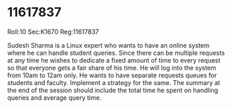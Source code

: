 # 11617837
Roll:10 Sec:K1670 Reg:11617837

 Sudesh Sharma is a Linux expert who wants to have an online system where he can handle student queries. 
 Since there can be multiple requests at any time he wishes to dedicate a fixed amount of time to every request so that everyone gets a fair 
 share of his time. He will log into the system from 10am to 12am only.  He wants to have separate requests queues for students and faculty. 
 Implement a strategy for the same. The summary at the end of the session should include the total time he spent on handling queries and
 average query time.
